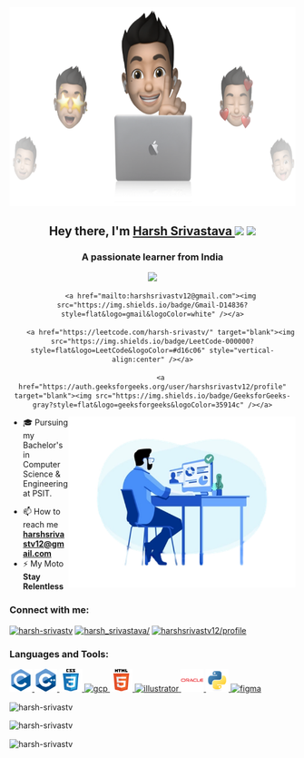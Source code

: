 <p align="center" >
  <img src="cover photo.png" height="350px"/>
</p>
<h2 align="center">Hey there, I'm <a href="https://linkedin.com/in/harsh-srivastv"> Harsh Srivastava </a> <img src="https://media.giphy.com/media/hvRJCLFzcasrR4ia7z/giphy.gif" width="28"> <img src="https://emojis.slackmojis.com/emojis/images/1531849430/4246/blob-sunglasses.gif?1531849430" width="28"/></h2>

<!---<h1 align="center">Hi 👋, I'm Harsh Srivastava</h1>-->
<h3 align="center">A passionate learner from India</h3>

<div align="center">
        <a href="https://in.linkedin.com/in/harsh-srivastv"><img src="https://img.shields.io/badge/Linkedin-0077b5?style=flat&logo=linkedin" /></a>

        <a href="mailto:harshsrivastv12@gmail.com"><img src="https://img.shields.io/badge/Gmail-D14836?style=flat&logo=gmail&logoColor=white" /></a>
  
        <a href="https://leetcode.com/harsh-srivastv/" target="blank"><img src="https://img.shields.io/badge/LeetCode-000000?style=flat&logo=LeetCode&logoColor=#d16c06" style="vertical-align:center" /></a>
  
        <a href="https://auth.geeksforgeeks.org/user/harshsrivastv12/profile" target="blank"><img src="https://img.shields.io/badge/GeeksforGeeks-gray?style=flat&logo=geeksforgeeks&logoColor=35914c" /></a>
</p>
    </div>

<!--p align="left"> <img src="https://komarev.com/ghpvc/?username=harsh-srivastv&label=Profile%20views&color=0e75b6&style=flat" alt="harsh-srivastv" /> </p-->

<img align="right" alt="coding" width="400" src="https://github.com/harsh-srivastv/harsh-srivastv/blob/main/man2.png">

- 🎓 Pursuing my Bachelor's in Computer Science & Engineering at PSIT.
<!--- 💻 I'm Machine Learning and Data Science enthusiast.-->
- 📫 How to reach me **harshsrivastv12@gmail.com**
- ⚡ My Moto **Stay Relentless**

<h3 align="left">Connect with me:</h3>
<p align="left">
<a href="https://linkedin.com/in/harsh-srivastv" target="blank"><img align="center" src="https://raw.githubusercontent.com/rahuldkjain/github-profile-readme-generator/master/src/images/icons/Social/linked-in-alt.svg" alt="harsh-srivastv" height="30" width="40" /></a>
<a href="https://leetcode.com/harsh_srivastava/" target="blank"><img align="center" src="https://raw.githubusercontent.com/rahuldkjain/github-profile-readme-generator/master/src/images/icons/Social/leet-code.svg" alt="harsh_srivastava/" height="30" width="40" /></a>
<a href="https://auth.geeksforgeeks.org/user/harshsrivastv12/profile" target="blank"><img align="center" src="https://raw.githubusercontent.com/rahuldkjain/github-profile-readme-generator/master/src/images/icons/Social/geeks-for-geeks.svg" alt="harshsrivastv12/profile" height="30" width="40" /></a>
</p>

<h3 align="left">Languages and Tools:</h3>
<p align="left"> 
<a href="https://www.cprogramming.com/" target="_blank" rel="noreferrer"> <img src="https://raw.githubusercontent.com/devicons/devicon/master/icons/c/c-original.svg" alt="c" width="40" height="40"/> </a> 
<a href="https://www.w3schools.com/cpp/" target="_blank" rel="noreferrer"> <img src="https://raw.githubusercontent.com/devicons/devicon/master/icons/cplusplus/cplusplus-original.svg" alt="cplusplus" width="40" height="40"/> </a> 
<a href="https://www.w3schools.com/css/" target="_blank" rel="noreferrer"> <img src="https://raw.githubusercontent.com/devicons/devicon/master/icons/css3/css3-original-wordmark.svg" alt="css3" width="40" height="40"/> </a> 
<a href="https://cloud.google.com" target="_blank" rel="noreferrer"> <img src="https://www.vectorlogo.zone/logos/google_cloud/google_cloud-icon.svg" alt="gcp" width="40" height="40"/> </a> 
<a href="https://www.w3.org/html/" target="_blank" rel="noreferrer"> <img src="https://raw.githubusercontent.com/devicons/devicon/master/icons/html5/html5-original-wordmark.svg" alt="html5" width="40" height="40"/> </a>
<a href="https://www.adobe.com/in/products/illustrator.html" target="_blank" rel="noreferrer"> <img src="https://www.vectorlogo.zone/logos/adobe_illustrator/adobe_illustrator-icon.svg" alt="illustrator" width="40" height="40"/> </a> 
<a href="https://www.oracle.com/" target="_blank" rel="noreferrer"> <img src="https://raw.githubusercontent.com/devicons/devicon/master/icons/oracle/oracle-original.svg" alt="oracle" width="40" height="40"/> </a>
<a href="https://www.python.org" target="_blank" rel="noreferrer"> <img src="https://raw.githubusercontent.com/devicons/devicon/master/icons/python/python-original.svg" alt="python" width="40" height="40"/> </a>
<a href="https://www.figma.com/" target="_blank" rel="noreferrer"> <img src="https://www.vectorlogo.zone/logos/figma/figma-icon.svg" alt="figma" width="40" height="40"/> </a>
</p>

<p><img align="center" src="https://github-readme-stats.vercel.app/api/top-langs?username=harsh-srivastv&show_icons=true&locale=en&layout=compact" alt="harsh-srivastv" /></p>

<p><img align="center" src="https://github-readme-stats.vercel.app/api?username=harsh-srivastv&show_icons=true&locale=en" alt="harsh-srivastv" /></p>

<p><img align="center" src="https://github-readme-streak-stats.herokuapp.com/?user=harsh-srivastv&" alt="harsh-srivastv" /></p>
